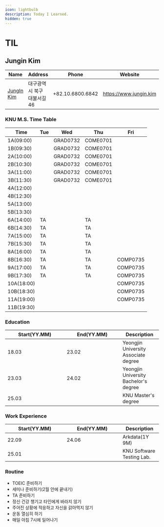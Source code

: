 ```yaml
---
icon: lightbulb
description: Today I Learned.
hidden: true
---
```


# TIL

## Jungin Kim

<table data-card-size="large" data-view="cards" data-full-width="false"><thead><tr><th data-type="users" data-multiple>Name</th><th>Address</th><th>Phone</th><th data-type="content-ref">Website</th><th data-hidden data-card-cover data-type="files"></th></tr></thead><tbody><tr><td><a href="https://app.gitbook.com/u/mkfF8qKO2UWp0jnRWGd3XuLklBF3">JungIn Kim</a></td><td>대구광역시 북구 대불서길 46</td><td>+82.10.6800.6842</td><td><a href="https://www.jungin.kim">https://www.jungin.kim</a></td><td><a href=".gitbook/assets/KakaoTalk_20250106_140909887.jpg">KakaoTalk_20250106_140909887.jpg</a></td></tr></tbody></table>

### KNU M.S. Time Table

| Time       | Tue | Wed      | Thu      | Fri      |
| ---------- | --- | -------- | -------- | -------- |
| 1A(09:00)  |     | GRAD0732 | COME0701 |          |
| 1B(09:30)  |     | GRAD0732 | COME0701 |          |
| 2A(10:00)  |     | GRAD0732 | COME0701 |          |
| 2B(10:30)  |     | GRAD0732 | COME0701 |          |
| 3A(11:00)  |     | GRAD0732 | COME0701 |          |
| 3B(11:30)  |     | GRAD0732 | COME0701 |          |
| 4A(12:00)  |     |          |          |          |
| 4B(12:30)  |     |          |          |          |
| 5A(13:00)  |     |          |          |          |
| 5B(13:30)  |     |          |          |          |
| 6A(14:00)  | TA  |          | TA       |          |
| 6B(14:30)  | TA  |          | TA       |          |
| 7A(15:00)  | TA  |          | TA       |          |
| 7B(15:30)  | TA  |          | TA       |          |
| 8A(16:00)  | TA  |          | TA       |          |
| 8B(16:30)  | TA  |          | TA       | COMP0735 |
| 9A(17:00)  | TA  |          | TA       | COMP0735 |
| 9B(17:30)  | TA  |          | TA       | COMP0735 |
| 10A(18:00) |     |          |          | COMP0735 |
| 10B(18:30) |     |          |          | COMP0735 |
| 11A(19:00) |     |          |          | COMP0735 |
| 11B(19:30) |     |          |          |          |



### Education

<table><thead><tr><th width="178">Start(YY.MM)</th><th width="167">End(YY.MM)</th><th>Description</th></tr></thead><tbody><tr><td>18.03</td><td>23.02</td><td>Yeongjin University Associate degree</td></tr><tr><td>23.03</td><td>24.02</td><td>Yeongjin University Bachelor's degree </td></tr><tr><td>25.03</td><td></td><td>KNU Master's degree</td></tr></tbody></table>

### Work Experience

<table><thead><tr><th width="178">Start(YY.MM)</th><th width="167">End(YY.MM)</th><th>Description</th></tr></thead><tbody><tr><td>22.09</td><td>24.06</td><td>Arkdata(1Y 9M)</td></tr><tr><td>25.01</td><td></td><td>KNU Software Testing Lab.</td></tr></tbody></table>

### Routine

* TOEIC 준비하기
* 세미나 준비하기(2월 안에 끝내기)
* TA 준비하기
* 정신 건강 챙기고 타인에게 바라지 않기
* 주어진 상황에 적응하고 자신을 갉아먹지 않기
* 운동 열심히 하기
* 매일 아침 7시에 일어나기



